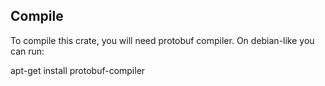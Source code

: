 ## Compile
To compile this crate, you will need protobuf compiler. On debian-like you can run:

apt-get install protobuf-compiler